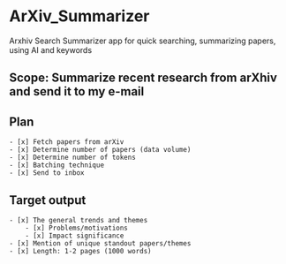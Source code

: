 # ArXiv_Summarizer
Arxhiv Search Summarizer app for quick searching, summarizing papers, using AI and keywords

## Scope: Summarize recent research from arXhiv and send it to my e-mail


## Plan
    - [x] Fetch papers from arXiv
    - [x] Determine number of papers (data volume)
    - [x] Determine number of tokens
    - [x] Batching technique
    - [x] Send to inbox

## Target output

    - [x] The general trends and themes
        - [x] Problems/motivations
        - [x] Impact significance
    - [x] Mention of unique standout papers/themes
    - [x] Length: 1-2 pages (1000 words)

